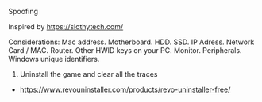 Spoofing

Inspired by https://slothytech.com/

Considerations:
    Mac address.
    Motherboard.
    HDD.
    SSD.
    IP Adress.
    Network Card / MAC.
    Router.
    Other HWID keys on your PC.
    Monitor.
    Peripherals.
    Windows unique identifiers.


1. Uninstall the game and clear all the traces
- https://www.revouninstaller.com/products/revo-uninstaller-free/


